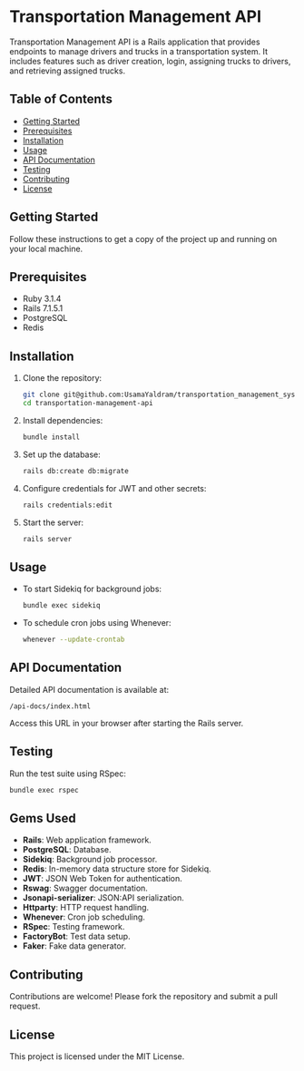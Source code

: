 # Transportation Management API

Transportation Management API is a Rails application that provides endpoints to manage drivers and trucks in a transportation system. It includes features such as driver creation, login, assigning trucks to drivers, and retrieving assigned trucks.

## Table of Contents

- [Getting Started](#getting-started)
- [Prerequisites](#prerequisites)
- [Installation](#installation)
- [Usage](#usage)
- [API Documentation](#api-documentation)
- [Testing](#testing)
- [Contributing](#contributing)
- [License](#license)

## Getting Started

Follow these instructions to get a copy of the project up and running on your local machine.

## Prerequisites

- Ruby 3.1.4
- Rails 7.1.5.1
- PostgreSQL
- Redis

## Installation

1. Clone the repository:
   ```bash
   git clone git@github.com:UsamaYaldram/transportation_management_system_api.git
   cd transportation-management-api
   ```

2. Install dependencies:
   ```bash
   bundle install
   ```

3. Set up the database:
   ```bash
   rails db:create db:migrate
   ```

4. Configure credentials for JWT and other secrets:
   ```bash
   rails credentials:edit
   ```

5. Start the server:
   ```bash
   rails server
   ```

## Usage

- To start Sidekiq for background jobs:
  ```bash
  bundle exec sidekiq
  ```

- To schedule cron jobs using Whenever:
  ```bash
  whenever --update-crontab
  ```

## API Documentation

Detailed API documentation is available at:
```
/api-docs/index.html
```
Access this URL in your browser after starting the Rails server.

## Testing

Run the test suite using RSpec:
```bash
bundle exec rspec
```

## Gems Used

- **Rails**: Web application framework.
- **PostgreSQL**: Database.
- **Sidekiq**: Background job processor.
- **Redis**: In-memory data structure store for Sidekiq.
- **JWT**: JSON Web Token for authentication.
- **Rswag**: Swagger documentation.
- **Jsonapi-serializer**: JSON:API serialization.
- **Httparty**: HTTP request handling.
- **Whenever**: Cron job scheduling.
- **RSpec**: Testing framework.
- **FactoryBot**: Test data setup.
- **Faker**: Fake data generator.

## Contributing

Contributions are welcome! Please fork the repository and submit a pull request.

## License

This project is licensed under the MIT License.
